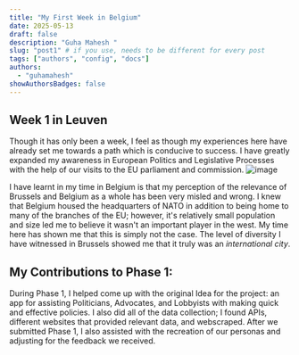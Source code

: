 ```yaml
---
title: "My First Week in Belgium"
date: 2025-05-13
draft: false
description: "Guha Mahesh "
slug: "post1" # if you use, needs to be different for every post
tags: ["authors", "config", "docs"]
authors:
  - "guhamahesh"
showAuthorsBadges: false
---
```


## Week 1 in Leuven

Though it has only been a week, I feel as though my experiences here have already set me towards a path which is conducive to success. I have greatly expanded my awareness in European Politics and Legislative Processes with the help of our visits to the EU parliament and commission.
![image](https://i.ibb.co/G3bBJvvF/Screenshot-2025-05-20-at-3-08-01-PM.png)

I have learnt in my time in Belgium is that my perception of the relevance of Brussels and Belgium as a whole has been very misled and wrong. I knew that Belgium housed the headquarters of NATO in addition to being home to many of the branches of the EU; however, it's relatively small population and size led me to believe it wasn't an important player in the west. My time here has shown me that this is simply not the case. The level of diversity I have witnessed in Brussels showed me that it truly was an _international city_.

## My Contributions to Phase 1:

During Phase 1, I helped come up with the original Idea for the project: an app for assisting Politicians, Advocates, and Lobbyists with making quick and effective policies. I also did all of the data collection; I found APIs, different websites that provided relevant data, and webscraped. After we submitted Phase 1, I also assisted with the recreation of our personas and adjusting for the feedback we received.

